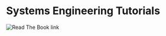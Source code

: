 # Systems Engineering Tutorials

![Read The Book link](https://img.shields.io/badge/Read%20The%20Book-blue)

